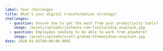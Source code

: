 ```yaml
---
label: Your challenges
title: What’s your digital transformation strategy?
challenges:
  - question: Unsure how to get the most from your productivity tools?
    image: /assets/uploads/jeshoots-com-fzoitus1diq-unsplash.jpg
  - question: Employees needing to be able to work from anywhere?
    image: /assets/uploads/scott-graham-5fnmwej4taa-unsplash.jpg
date: 2020-01-02T00:00:00.000Z
---
```

